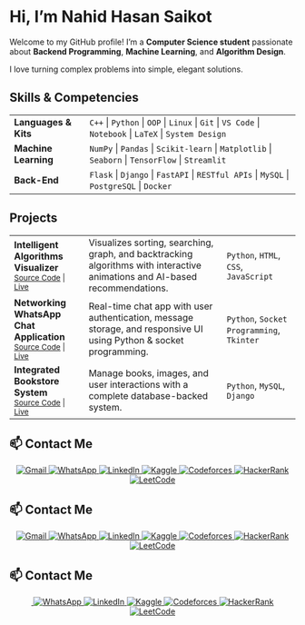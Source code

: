 # Hi, I’m Nahid Hasan Saikot

Welcome to my GitHub profile! I’m a **Computer Science student** passionate about **Backend Programming**, **Machine Learning**, and **Algorithm Design**.  

I love turning complex problems into simple, elegant solutions.



## Skills & Competencies
<table>
  <tr>
    <td><b>Languages & Kits</b></td>
    <td>
      <code>C++</code> | <code>Python</code> | <code>OOP</code> | <code>Linux</code> | 
      <code>Git</code> | <code>VS Code</code> | <code>Notebook</code> | <code>LaTeX</code> | 
      <code>System Design</code>
    </td>
  </tr>
  <tr>
    <td><b>Machine Learning</b></td>
    <td>
      <code>NumPy</code> | <code>Pandas</code> | <code>Scikit-learn</code> | <code>Matplotlib</code> | 
      <code>Seaborn</code> | <code>TensorFlow</code> | <code>Streamlit</code>
    </td>
  </tr>
  <tr>
    <td><b>Back-End</b></td>
    <td>
      <code>Flask</code> | <code>Django</code> | <code>FastAPI</code> | <code>RESTful APIs</code> | 
      <code>MySQL</code> | <code>PostgreSQL</code> | <code>Docker</code>
    </td>
  </tr>
</table>



## Projects

<table>
  <tr>
    <td>
      <b>Intelligent Algorithms Visualizer</b><br>
      <small>
        <a href="https://github.com/nahiiiiid/intelligent-algorithms-visualizer">Source Code</a> | 
        <a href="#">Live</a>
      </small>
    </td>
    <td>Visualizes sorting, searching, graph, and backtracking algorithms with interactive animations and AI-based recommendations.</td>
    <td><code>Python</code>, <code>HTML</code>, <code>CSS</code>, <code>JavaScript</code></td>
  </tr>
  <tr>
    <td>
      <b>Networking WhatsApp Chat Application</b><br>
      <small>
        <a href="https://github.com/nahiiiiid/networking-chat-app">Source Code</a> | 
        <a href="#">Live</a>
      </small>
    </td>
    <td>Real-time chat app with user authentication, message storage, and responsive UI using Python & socket programming.</td>
    <td><code>Python</code>, <code>Socket Programming</code>, <code>Tkinter</code></td>
  </tr>
  <tr>
    <td>
      <b>Integrated Bookstore System</b><br>
      <small>
        <a href="https://github.com/nahiiiiid/read-relax-bookstore">Source Code</a> | 
        <a href="#">Live</a>
      </small>
    </td>
    <td>Manage books, images, and user interactions with a complete database-backed system.</td>
    <td><code>Python</code>, <code>MySQL</code>, <code>Django</code></td>
  </tr>
</table>

## 📫 Contact Me

<p align="center">
  <a href="mailto:nahid@example.com" target="_blank">
    <img src="https://img.shields.io/badge/-Gmail-FFFFFF?style=for-the-badge&logo=gmail&logoColor=black" alt="Gmail"/>
  </a>
  <a href="https://wa.me/8801XXXXXXXXX" target="_blank">
    <img src="https://img.shields.io/badge/-WhatsApp-FFFFFF?style=for-the-badge&logo=whatsapp&logoColor=black" alt="WhatsApp"/>
  </a>
  <a href="https://www.linkedin.com/in/nahidhasansaikot/" target="_blank">
    <img src="https://img.shields.io/badge/-LinkedIn-FFFFFF?style=for-the-badge&logo=linkedin&logoColor=black" alt="LinkedIn"/>
  </a>
  <a href="https://www.kaggle.com/nahidhasansaikot" target="_blank">
    <img src="https://img.shields.io/badge/-Kaggle-FFFFFF?style=for-the-badge&logo=kaggle&logoColor=black" alt="Kaggle"/>
  </a>
  <a href="https://codeforces.com/profile/nahiiiiid" target="_blank">
    <img src="https://img.shields.io/badge/-Codeforces-FFFFFF?style=for-the-badge&logo=codeforces&logoColor=black" alt="Codeforces"/>
  </a>
  <a href="https://www.hackerrank.com/nahidhasansaikot" target="_blank">
    <img src="https://img.shields.io/badge/-HackerRank-FFFFFF?style=for-the-badge&logo=hackerrank&logoColor=black" alt="HackerRank"/>
  </a>
  <a href="https://leetcode.com/nahiiiiid/" target="_blank">
    <img src="https://img.shields.io/badge/-LeetCode-FFFFFF?style=for-the-badge&logo=leetcode&logoColor=black" alt="LeetCode"/>
  </a>
</p>


## 📫 Contact Me

<p align="center">
  <a href="mailto:nahid@example.com" target="_blank">
    <img src="https://img.shields.io/badge/-Gmail-0d1117?style=for-the-badge&logo=gmail&logoColor=EA4335" alt="Gmail"/>
  </a>
  <a href="https://wa.me/8801XXXXXXXXX" target="_blank">
    <img src="https://img.shields.io/badge/-WhatsApp-0d1117?style=for-the-badge&logo=whatsapp&logoColor=25D366" alt="WhatsApp"/>
  </a>
  <a href="https://www.linkedin.com/in/nahidhasansaikot/" target="_blank">
    <img src="https://img.shields.io/badge/-LinkedIn-0d1117?style=for-the-badge&logo=linkedin&logoColor=0A66C2" alt="LinkedIn"/>
  </a>
  <a href="https://www.kaggle.com/nahidhasansaikot" target="_blank">
    <img src="https://img.shields.io/badge/-Kaggle-0d1117?style=for-the-badge&logo=kaggle&logoColor=20BEFF" alt="Kaggle"/>
  </a>
  <a href="https://codeforces.com/profile/nahiiiiid" target="_blank">
    <img src="https://img.shields.io/badge/-Codeforces-0d1117?style=for-the-badge&logo=codeforces&logoColor=1F8ACB" alt="Codeforces"/>
  </a>
  <a href="https://www.hackerrank.com/nahidhasansaikot" target="_blank">
    <img src="https://img.shields.io/badge/-HackerRank-0d1117?style=for-the-badge&logo=hackerrank&logoColor=2EC866" alt="HackerRank"/>
  </a>
  <a href="https://leetcode.com/nahiiiiid/" target="_blank">
    <img src="https://img.shields.io/badge/-LeetCode-0d1117?style=for-the-badge&logo=leetcode&logoColor=F79F1F" alt="LeetCode"/>
  </a>
</p>



## 📫 Contact Me

<p align="center">
  <a href="mailto:nahid@example.com" target="_blank">
    <img src="https://img.shields.io/badge/-Gmail-EA4335?style=for-the-badge&logo=gmail&logoColor=white" alt=""/>
  </a>
  <a href="https://wa.me/8801XXXXXXXXX" target="_blank">
    <img src="https://img.shields.io/badge/-WhatsApp-25D366?style=for-the-badge&logo=whatsapp&logoColor=white" alt="WhatsApp"/>
  </a>
  <a href="https://www.linkedin.com/in/nahidhasansaikot/" target="_blank">
    <img src="https://img.shields.io/badge/-LinkedIn-0A66C2?style=for-the-badge&logo=linkedin&logoColor=white" alt="LinkedIn"/>
  </a>
  <a href="https://www.kaggle.com/nahidhasansaikot" target="_blank">
    <img src="https://img.shields.io/badge/-Kaggle-20BEFF?style=for-the-badge&logo=kaggle&logoColor=white" alt="Kaggle"/>
  </a>
  <a href="https://codeforces.com/profile/nahiiiiid" target="_blank">
    <img src="https://img.shields.io/badge/-Codeforces-1F8ACB?style=for-the-badge&logo=codeforces&logoColor=white" alt="Codeforces"/>
  </a>
  <a href="https://www.hackerrank.com/nahidhasansaikot" target="_blank">
    <img src="https://img.shields.io/badge/-HackerRank-2EC866?style=for-the-badge&logo=hackerrank&logoColor=white" alt="HackerRank"/>
  </a>
  <a href="https://leetcode.com/nahiiiiid/" target="_blank">
    <img src="https://img.shields.io/badge/-LeetCode-F79F1F?style=for-the-badge&logo=leetcode&logoColor=white" alt="LeetCode"/>
  </a>
</p>









